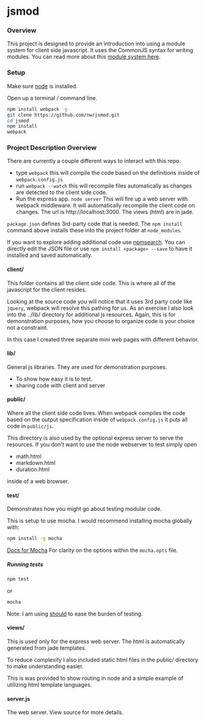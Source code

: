 # jsmod

### Overview

This project is designed to provide an introduction into using a module system for client side javascript. It uses the CommonJS syntax for writing modules. You can read more about this [module system here](http://nodejs.org/api/modules.html).

### Setup

Make sure [node](http://nodejs.org/) is installed.

Open up a terminal / command line.

```bash
npm install webpack -g
git clone https://github.com/nw/jsmod.git
cd jsmod
npm install
webpack
```

### Project Description Overview

There are currently a couple different ways to interact with this repo.

* type `webpack` this will compile the code based on the definitions inside of `webpack.config.js`
* run `webpack --watch` this will recompile files automatically as changes are detected to the client side code.
* Run the express app. `node server` This will fire up a web server with webpack middleware. It will automatically recompile the client code on changes. The url is http://localhost:3000. The views (html) are in jade.

`package.json` defines 3rd-party code that is needed. The `npm install` command above installs these into the project folder at `node_modules`.

If you want to explore adding additional code use [npmsearch](https://www.npmjs.com). You can directly edit the JSON file or use `npm install <package> --save` to have it installed and saved automatically.


#### client/

This folder contains all the client side code. This is where all of the javascript for the client resides.

Looking at the source code you will notice that it uses 3rd party code like `jquery`, webpack will resolve this pathing for us. As an exercise I also look into the ../lib/ directory for additional js resources. Again, this is for demonstration purposes, how you choose to organize code is your choice not a constraint.


In this case I created three separate mini web pages with different behavior.

#### lib/

General js libraries. They are used for demonstration purposes.

* To show how easy it is to test.
* sharing code with client and server

#### public/

Where all the client side code lives. When webpack compiles the code based on the output specification inside of `webpack.config.js` it puts all code in `public/js`.

This directory is also used by the optional express server to serve the resources. If you don't want to use the node webserver to test simply open

* math.html
* markdown.html
* duration.html

inside of a web browser.

#### test/

Demonstrates how you might go about testing modular code.

This is setup to use mocha. I would recommend installing mocha globally with:

```bash
npm install -g mocha
```

[Docs for Mocha](http://mochajs.org/) For clarity on the options within the `mocha.opts` file.

##### Running tests

```bash
npm test
```
or

```bash
mocha
```

Note: I am using [should](https://www.npmjs.com/package/should) to ease the burden of testing.


#### views/

This is used only for the express web server. The html is automatically generated from jade templates.

To reduce complexity I also included static html files in the public/ directory to make understanding easier.

This is was provided to show routing in node and a simple example of utilizing html template languages.


#### server.js

The web server. View source for more details.
